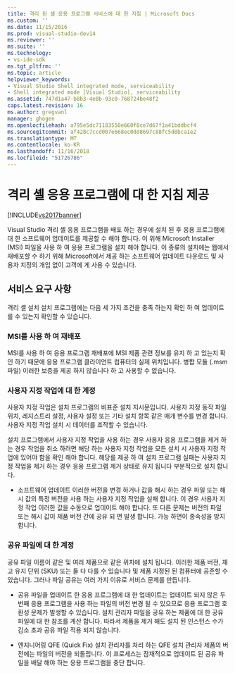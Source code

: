 ```yaml
---
title: 격리 된 셸 응용 프로그램 서비스에 대 한 지침 | Microsoft Docs
ms.custom: ''
ms.date: 11/15/2016
ms.prod: visual-studio-dev14
ms.reviewer: ''
ms.suite: ''
ms.technology:
- vs-ide-sdk
ms.tgt_pltfrm: ''
ms.topic: article
helpviewer_keywords:
- Visual Studio Shell integrated mode, serviceability
- Shell integrated mode [Visual Studio], serviceability
ms.assetid: 747d1a47-b8b3-4e8b-93c0-768724be48f2
caps.latest.revision: 16
ms.author: gregvanl
manager: ghogen
ms.openlocfilehash: a795e5dc71183550e660f8ce7d67f1a41bddbcf4
ms.sourcegitcommit: af428c7ccd007e668ec0dd8697c88fc5d8bca1e2
ms.translationtype: MT
ms.contentlocale: ko-KR
ms.lasthandoff: 11/16/2018
ms.locfileid: "51726786"
---
```

# <a name="servicing-guidelines-for-isolated-shell-applications"></a>격리 셸 응용 프로그램에 대 한 지침 제공
[!INCLUDE[vs2017banner](../includes/vs2017banner.md)]

Visual Studio 격리 셸 응용 프로그램을 배포 하는 경우에 설치 된 후 응용 프로그램에 대 한 소프트웨어 업데이트를 제공할 수 해야 합니다. 이 위해 Microsoft Installer (MSI) 파일을 사용 하 여 응용 프로그램을 설치 해야 합니다. 이 종류의 설치에는 웹에서 재배포할 수 하기 위해 Microsoft에서 제공 하는 소프트웨어 업데이트 다운로드 및 사용자 지정의 개입 없이 고객에 게 사용 수 있습니다.  
  
## <a name="servicing-requirements"></a>서비스 요구 사항  
 격리 셸 설치 설치 프로그램에는 다음 세 가지 조건을 충족 하는지 확인 하 여 업데이트를 수 있는지 확인할 수 있습니다.  
  
### <a name="redistribute-by-using-an-msi"></a>MSI를 사용 하 여 재배포  
 MSI를 사용 하 여 응용 프로그램 재배포에 MSI 제품 관련 정보를 유지 하 고 있는지 확인 하기 때문에 응용 프로그램 클라이언트 컴퓨터의 실제 위치입니다. 병합 모듈 (.msm 파일) 이러한 보증을 제공 하지 않습니다 하 고 사용할 수 없습니다.  
  
### <a name="accounting-for-custom-actions"></a>사용자 지정 작업에 대 한 계정  
 사용자 지정 작업은 설치 프로그램의 비표준 설치 지시문입니다. 사용자 지정 동작 파일 위치, 레지스트리 설정, 사용자 설정 또는 기타 설치 항목 같은 매개 변수를 변경 합니다. 사용자 지정 작업 설치 시 데이터를 조작할 수 있습니다.  
  
 설치 프로그램에서 사용자 지정 작업을 사용 하는 경우 사용자 응용 프로그램을 제거 하는 경우 작업을 취소 하려면 해당 하는 사용자 지정 작업을 모든 설치 시 사용자 지정 작업에 있어야 함을 확인 해야 합니다. 해당를 제공 하 여 설치 프로그램 실패는 사용자 지정 작업을 제거 하는 경우 응용 프로그램 제거 상태로 유지 됩니다 부분적으로 설치 합니다.  
  
-   소프트웨어 업데이트 이러한 버전을 변경 하거나 값을 해시 하는 경우 파일 또는 해시 값의 특정 버전을 사용 하는 사용자 지정 작업을 실패 합니다. 이 경우 사용자 지정 작업 이러한 값을 수동으로 업데이트 해야 합니다. 또 다른 문제는 버전의 파일 또는 해시 값이 제품 버전 간에 공유 되 면 발생 합니다. 가능 하면이 종속성을 방지 합니다.  
  
### <a name="accounting-for-shared-files"></a>공유 파일에 대 한 계정  
 공유 파일 이름이 같은 및 여러 제품으로 같은 위치에 설치 됩니다. 이러한 제품 버전, 재고 유지 단위 (SKU) 또는 둘 다 다를 수 있습니다 및 제품 지정된 된 컴퓨터에 공존할 수 있습니다. 그러나 파일 공유는 여러 가지 이유로 서비스 문제를 만듭니다.  
  
-   공유 파일을 업데이트 한 응용 프로그램에 대 한 업데이트는 업데이트 되지 않은 두 번째 응용 프로그램을 사용 하는 파일의 버전 변경 될 수 있으므로 응용 프로그램 호환성 문제가 발생할 수 있습니다. 설치 관리자 파일을 공유 하는 제품에 대 한 공유 파일에 대 한 참조를 계산 합니다. 따라서 제품을 제거 해도 설치 된 인스턴스 수가 감소 초과 공유 파일 적용 되지 않습니다.  
  
-   엔지니어링 QFE (Quick Fix) 설치 관리자를 처리 하는 QFE 설치 관리자 제품의 버전에는 파일의 버전을 되돌립니다. 이 프로세스는 잠재적으로 업데이트 된 공유 파일을 배달 해야 하는 응용 프로그램을 중단 합니다.

